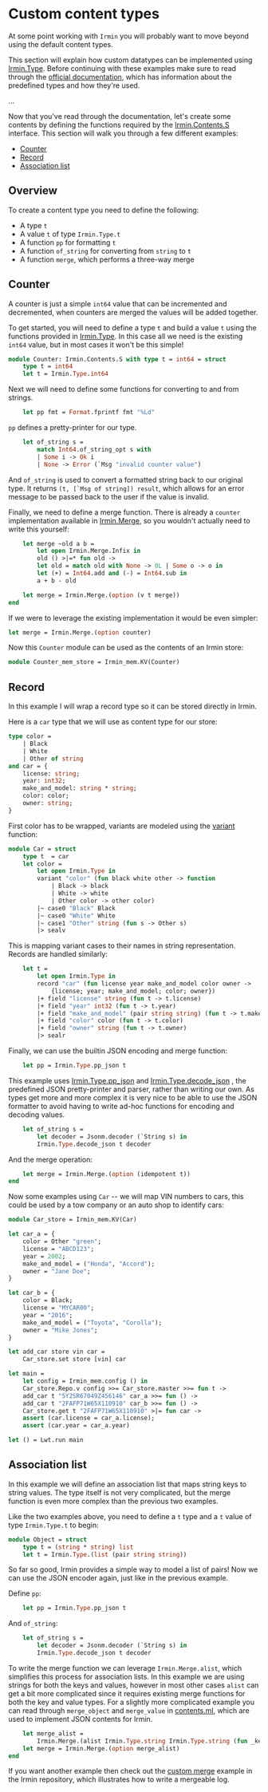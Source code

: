 # Custom content types

At some point working with `Irmin` you will probably want to move beyond using the default content types.

This section will explain how custom datatypes can be implemented using [Irmin.Type](https://mirage.github.io/irmin/irmin/Irmin/Type/index.html). Before continuing with these examples make sure to read through the [official documentation](https://docs.mirage.io/irmin/Irmin/Type/index.html), which has information about the predefined types and how they're used.

...

Now that you've read through the documentation, let's create some contents by defining the functions required by the [Irmin.Contents.S](https://docs.mirage.io/irmin/Irmin/Contents/module-type-S/index.html) interface. This section will walk you through a few different examples:

- [Counter](#counter)
- [Record](#record)
- [Association list](#association-list)

## Overview

To create a content type you need to define the following:

- A type `t`
- A value `t` of type `Irmin.Type.t`
- A function `pp` for formatting `t`
- A function `of_string` for converting from `string` to `t`
- A function `merge`, which performs a three-way merge

## Counter

A counter is just a simple `int64` value that can be incremented and decremented, when counters are merged the values will be added together.

To get started, you will need to define a type `t` and build a value `t` using the functions provided in [Irmin.Type](https://docs.mirage.io/irmin/Irmin/Type/index.html). In this case all we need is the existing `int64` value, but in most cases it won't be this simple!

```ocaml
module Counter: Irmin.Contents.S with type t = int64 = struct
	type t = int64
	let t = Irmin.Type.int64
```

Next we will need to define some functions for converting to and from strings.

```ocaml
	let pp fmt = Format.fprintf fmt "%Ld"
```

`pp` defines a pretty-printer for our type.

```ocaml
	let of_string s =
		match Int64.of_string_opt s with
		| Some i -> Ok i
		| None -> Error (`Msg "invalid counter value")
```

And `of_string` is used to convert a formatted string back to our original type. It returns ```(t, [`Msg of string]) result```, which allows for an error message to be passed back to the user if the value is invalid.

Finally, we need to define a merge function.  There is already a `counter` implementation available in [Irmin.Merge](https://docs.mirage.io/irmin/Irmin/Merge/index.html), so you wouldn't actually need to write this yourself:

```ocaml
	let merge ~old a b =
	    let open Irmin.Merge.Infix in
		old () >|=* fun old ->
        let old = match old with None -> 0L | Some o -> o in
        let (+) = Int64.add and (-) = Int64.sub in
        a + b - old
```

```ocaml
    let merge = Irmin.Merge.(option (v t merge))
end
```

If we were to leverage the existing implementation it would be even simpler:

```ocaml
let merge = Irmin.Merge.(option counter)
```

Now this `Counter` module can be used as the contents of an Irmin store:

```ocaml
module Counter_mem_store = Irmin_mem.KV(Counter)
```

## Record

In this example I will wrap a record type so it can be stored directly in Irmin.

Here is a `car` type that we will use as content type for our store:

```ocaml
type color =
    | Black
    | White
    | Other of string
and car = {
    license: string;
    year: int32;
    make_and_model: string * string;
    color: color;
    owner: string;
}
```

First color has to be wrapped, variants are modeled using the [variant](https://mirage.github.io/irmin/irmin/Irmin/Type/index.html#val-variant) function:

```ocaml
module Car = struct
    type t  = car
    let color =
        let open Irmin.Type in
        variant "color" (fun black white other -> function
            | Black -> black
            | White -> white
            | Other color -> other color)
        |~ case0 "Black" Black
        |~ case0 "White" White
        |~ case1 "Other" string (fun s -> Other s)
        |> sealv
```

This is mapping variant cases to their names in string representation. Records are handled similarly:

```ocaml
    let t =
        let open Irmin.Type in
        record "car" (fun license year make_and_model color owner ->
            {license; year; make_and_model; color; owner})
        |+ field "license" string (fun t -> t.license)
        |+ field "year" int32 (fun t -> t.year)
        |+ field "make_and_model" (pair string string) (fun t -> t.make_and_model)
        |+ field "color" color (fun t -> t.color)
        |+ field "owner" string (fun t -> t.owner)
        |> sealr
```

Finally, we can use the builtin JSON encoding and merge function:

```ocaml
	let pp = Irmin.Type.pp_json t
```

This example uses [Irmin.Type.pp_json](https://mirage.github.io/irmin/irmin/Irmin/Type/index.html#val-pp_json) and [Irmin.Type.decode_json](https://mirage.github.io/irmin/irmin/Irmin/Type/index.html#val-decode_json) , the predefined JSON pretty-printer and parser, rather than writing our own. As types get more and more complex it is very nice to be able to use the JSON formatter to avoid having to write ad-hoc functions for encoding and decoding values.

```ocaml
    let of_string s =
        let decoder = Jsonm.decoder (`String s) in
        Irmin.Type.decode_json t decoder
```

And the merge operation:

```ocaml
    let merge = Irmin.Merge.(option (idempotent t))
end
```

Now some examples using `Car` -- we will map VIN numbers to cars, this could be used by a tow company or an auto shop to identify cars:

```ocaml
module Car_store = Irmin_mem.KV(Car)

let car_a = {
    color = Other "green";
    license = "ABCD123";
    year = 2002;
    make_and_model = ("Honda", "Accord");
    owner = "Jane Doe";
}

let car_b = {
    color = Black;
    license = "MYCAR00";
    year = "2016";
    make_and_model = ("Toyota", "Corolla");
    owner = "Mike Jones";
}

let add_car store vin car =
    Car_store.set store [vin] car

let main =
    let config = Irmin_mem.config () in
    Car_store.Repo.v config >>= Car_store.master >>= fun t ->
    add_car t "5Y2SR67049Z456146" car_a >>= fun () ->
    add_car t "2FAFP71W65X110910" car_b >>= fun () ->
    Car_store.get t "2FAFP71W65X110910" >|= fun car ->
    assert (car.license = car_a.license);
    assert (car.year = car_a.year)

let () = Lwt.run main
```

## Association list

In this example we will define an association list that maps string keys to string values. The type itself is not very complicated, but the merge function is even more complex than the previous two examples.

Like the two examples above, you need to define a `t` type and a `t` value of type `Irmin.Type.t` to begin:

```ocaml
module Object = struct
    type t = (string * string) list
    let t = Irmin.Type.(list (pair string string))
```

So far so good, Irmin provides a simple way to model a list of pairs! Now we can use the JSON encoder again, just like in the previous example.

Define `pp`:

```ocaml
	let pp = Irmin.Type.pp_json t
```

And `of_string`:

```ocaml
    let of_string s =
        let decoder = Jsonm.decoder (`String s) in
        Irmin.Type.decode_json t decoder
```

To write the merge function we can leverage `Irmin.Merge.alist`, which simplifies this process for association lists. In this example we are using strings for both the keys and values, however in most other cases `alist` can get a bit more complicated since it requires existing merge functions for both the key and value types. For a slightly more complicated example you can read through `merge_object` and `merge_value` in [contents.ml](https://github.com/mirage/irmin/blob/master/src/irmin/contents.ml), which are used to implement JSON contents for Irmin.


```ocaml
    let merge_alist =
        Irmin.Merge.(alist Irmin.Type.string Irmin.Type.string (fun _key -> option string))
    let merge = Irmin.Merge.(option merge_alist)
end
```

If you want another example then check out the [custom merge](https://github.com/mirage/irmin/blob/master/examples/custom_merge.ml) example in the Irmin repository, which illustrates how to write a mergeable log.
